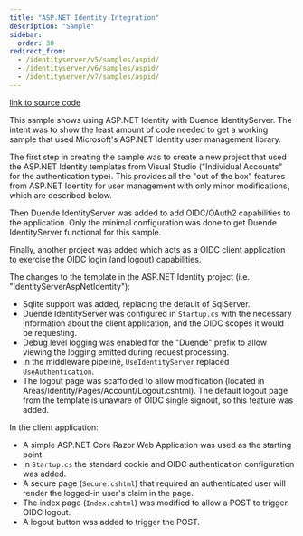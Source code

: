 ```yaml
---
title: "ASP.NET Identity Integration"
description: "Sample"
sidebar:
  order: 30
redirect_from:
  - /identityserver/v5/samples/aspid/
  - /identityserver/v6/samples/aspid/
  - /identityserver/v7/samples/aspid/
---
```


[link to source code](https://github.com/DuendeSoftware/Samples/tree/main/IdentityServer/v7/AspNetIdentity)

This sample shows using ASP.NET Identity with Duende IdentityServer.
The intent was to show the least amount of code needed to get a working sample that used Microsoft's ASP.NET Identity
user management library.

The first step in creating the sample was to create a new project that used the ASP.NET Identity templates from Visual
Studio ("Individual Accounts" for the authentication type). This provides all the "out of the box" features from
ASP.NET Identity for user management with only minor modifications, which are described below.

Then Duende IdentityServer was added to add OIDC/OAuth2 capabilities to the application. Only the minimal configuration
was done to get Duende IdentityServer functional for this sample.

Finally, another project was added which acts as a OIDC client application to exercise the OIDC login (and logout)
capabilities.

The changes to the template in the ASP.NET Identity project (i.e. "IdentityServerAspNetIdentity"):

* Sqlite support was added, replacing the default of SqlServer.
* Duende IdentityServer was configured in `Startup.cs` with the necessary information about the client application, and
  the OIDC scopes it would be requesting.
* Debug level logging was enabled for the "Duende" prefix to allow viewing the logging emitted during request
  processing.
* In the middleware pipeline, `UseIdentityServer` replaced `UseAuthentication`.
* The logout page was scaffolded to allow modification (located in Areas/Identity/Pages/Account/Logout.cshtml). The
  default logout page from the template is unaware of OIDC single signout, so this feature was added.

In the client application:

* A simple ASP.NET Core Razor Web Application was used as the starting point.
* In `Startup.cs` the standard cookie and OIDC authentication configuration was added.
* A secure page (`Secure.cshtml`) that required an authenticated user will render the logged-in user's claim in the
  page.
* The index page (`Index.cshtml`) was modified to allow a POST to trigger OIDC logout.
* A logout button was added to trigger the POST.